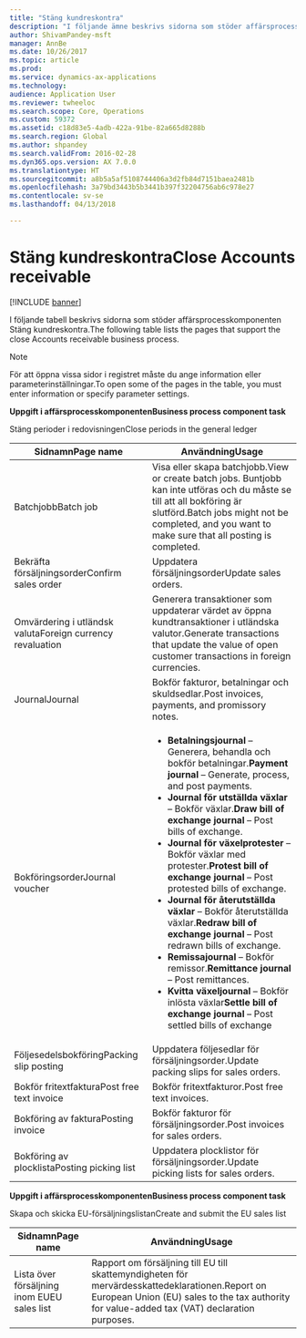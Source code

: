 ```yaml
---
title: "Stäng kundreskontra"
description: "I följande ämne beskrivs sidorna som stöder affärsprocesskomponenten Stäng kundreskontra."
author: ShivamPandey-msft
manager: AnnBe
ms.date: 10/26/2017
ms.topic: article
ms.prod: 
ms.service: dynamics-ax-applications
ms.technology: 
audience: Application User
ms.reviewer: twheeloc
ms.search.scope: Core, Operations
ms.custom: 59372
ms.assetid: c18d83e5-4adb-422a-91be-82a665d8288b
ms.search.region: Global
ms.author: shpandey
ms.search.validFrom: 2016-02-28
ms.dyn365.ops.version: AX 7.0.0
ms.translationtype: HT
ms.sourcegitcommit: a8b5a5af5108744406a3d2fb84d7151baea2481b
ms.openlocfilehash: 3a79bd3443b5b3441b397f32204756ab6c978e27
ms.contentlocale: sv-se
ms.lasthandoff: 04/13/2018

---
```


# <a name="close-accounts-receivable"></a><span data-ttu-id="0fcec-103">Stäng kundreskontra</span><span class="sxs-lookup"><span data-stu-id="0fcec-103">Close Accounts receivable</span></span>

[!INCLUDE [banner](../includes/banner.md)]

<span data-ttu-id="0fcec-104">I följande tabell beskrivs sidorna som stöder affärsprocesskomponenten Stäng kundreskontra.</span><span class="sxs-lookup"><span data-stu-id="0fcec-104">The following table lists the pages that support the close Accounts receivable business process.</span></span>

> [!NOTE] 
> <span data-ttu-id="0fcec-105">För att öppna vissa sidor i registret måste du ange information eller parameterinställningar.</span><span class="sxs-lookup"><span data-stu-id="0fcec-105">To open some of the pages in the table, you must enter information or specify parameter settings.</span></span>

<span data-ttu-id="0fcec-106">**Uppgift i affärsprocesskomponenten**</span><span class="sxs-lookup"><span data-stu-id="0fcec-106">**Business process component task**</span></span>                   

<span data-ttu-id="0fcec-107">Stäng perioder i redovisningen</span><span class="sxs-lookup"><span data-stu-id="0fcec-107">Close periods in the general ledger</span></span>

| <span data-ttu-id="0fcec-108">Sidnamn</span><span class="sxs-lookup"><span data-stu-id="0fcec-108">Page name</span></span>                            | <span data-ttu-id="0fcec-109">Användning</span><span class="sxs-lookup"><span data-stu-id="0fcec-109">Usage</span></span>                                                                                      |
|--------------------------------------|--------------------------------------------------------------------------------------------|
|<span data-ttu-id="0fcec-110">Batchjobb</span><span class="sxs-lookup"><span data-stu-id="0fcec-110">Batch job</span></span>                             | <span data-ttu-id="0fcec-111">Visa eller skapa batchjobb.</span><span class="sxs-lookup"><span data-stu-id="0fcec-111">View or create batch jobs.</span></span> <span data-ttu-id="0fcec-112">Buntjobb kan inte utföras och du måste se till att all bokföring är slutförd.</span><span class="sxs-lookup"><span data-stu-id="0fcec-112">Batch jobs might not be completed, and you want to make sure that all posting is completed.</span></span>                                                                                                               |
|<span data-ttu-id="0fcec-113">Bekräfta försäljningsorder</span><span class="sxs-lookup"><span data-stu-id="0fcec-113">Confirm sales order</span></span>                   | <span data-ttu-id="0fcec-114">Uppdatera försäljningsorder</span><span class="sxs-lookup"><span data-stu-id="0fcec-114">Update sales orders.</span></span>                                                                       |
|<span data-ttu-id="0fcec-115">Omvärdering i utländsk valuta</span><span class="sxs-lookup"><span data-stu-id="0fcec-115">Foreign currency revaluation</span></span>          | <span data-ttu-id="0fcec-116">Generera transaktioner som uppdaterar värdet av öppna kundtransaktioner i utländska valutor.</span><span class="sxs-lookup"><span data-stu-id="0fcec-116">Generate transactions that update the value of open customer transactions in foreign currencies.</span></span>                                                                                                                         |
| <span data-ttu-id="0fcec-117">Journal</span><span class="sxs-lookup"><span data-stu-id="0fcec-117">Journal</span></span>                              | <span data-ttu-id="0fcec-118">Bokför fakturor, betalningar och skuldsedlar.</span><span class="sxs-lookup"><span data-stu-id="0fcec-118">Post invoices, payments, and promissory notes.</span></span>                                             |
| <span data-ttu-id="0fcec-119">Bokföringsorder</span><span class="sxs-lookup"><span data-stu-id="0fcec-119">Journal voucher</span></span>                      |<ul><li><span data-ttu-id="0fcec-120">**Betalningsjournal** – Generera, behandla och bokför betalningar.</span><span class="sxs-lookup"><span data-stu-id="0fcec-120">**Payment journal** – Generate, process, and post payments.</span></span></li><li><span data-ttu-id="0fcec-121">**Journal för utställda växlar** – Bokför växlar.</span><span class="sxs-lookup"><span data-stu-id="0fcec-121">**Draw bill of exchange journal** – Post bills of exchange.</span></span></li><li><span data-ttu-id="0fcec-122">**Journal för växelprotester** – Bokför växlar med protester.</span><span class="sxs-lookup"><span data-stu-id="0fcec-122">**Protest bill of exchange journal** – Post protested bills of exchange.</span></span></li><li><span data-ttu-id="0fcec-123">**Journal för återutställda växlar** – Bokför återutställda växlar.</span><span class="sxs-lookup"><span data-stu-id="0fcec-123">**Redraw bill of exchange journal** – Post redrawn bills of exchange.</span></span></li><li><span data-ttu-id="0fcec-124">**Remissajournal** – Bokför remissor.</span><span class="sxs-lookup"><span data-stu-id="0fcec-124">**Remittance journal** – Post remittances.</span></span></li><li><span data-ttu-id="0fcec-125">**Kvitta växeljournal** – Bokför inlösta växlar</span><span class="sxs-lookup"><span data-stu-id="0fcec-125">**Settle bill of exchange journal** – Post settled bills of exchange</span></span></li></ul>                   |
| <span data-ttu-id="0fcec-126">Följesedelsbokföring</span><span class="sxs-lookup"><span data-stu-id="0fcec-126">Packing slip posting</span></span>                 | <span data-ttu-id="0fcec-127">Uppdatera följesedlar för försäljningsorder.</span><span class="sxs-lookup"><span data-stu-id="0fcec-127">Update packing slips for sales orders.</span></span>                                                     |
| <span data-ttu-id="0fcec-128">Bokför fritextfaktura</span><span class="sxs-lookup"><span data-stu-id="0fcec-128">Post free text invoice</span></span>               | <span data-ttu-id="0fcec-129">Bokför fritextfakturor.</span><span class="sxs-lookup"><span data-stu-id="0fcec-129">Post free text invoices.</span></span>                                                                   |
| <span data-ttu-id="0fcec-130">Bokföring av faktura</span><span class="sxs-lookup"><span data-stu-id="0fcec-130">Posting invoice</span></span>                      | <span data-ttu-id="0fcec-131">Bokför fakturor för försäljningsorder.</span><span class="sxs-lookup"><span data-stu-id="0fcec-131">Post invoices for sales orders.</span></span>                                                            |
| <span data-ttu-id="0fcec-132">Bokföring av plocklista</span><span class="sxs-lookup"><span data-stu-id="0fcec-132">Posting picking list</span></span>                 |<span data-ttu-id="0fcec-133">Uppdatera plocklistor för försäljningsorder.</span><span class="sxs-lookup"><span data-stu-id="0fcec-133">Update picking lists for sales orders.</span></span>                                                      |

<span data-ttu-id="0fcec-134">**Uppgift i affärsprocesskomponenten**</span><span class="sxs-lookup"><span data-stu-id="0fcec-134">**Business process component task**</span></span>   

<span data-ttu-id="0fcec-135">Skapa och skicka EU-försäljningslistan</span><span class="sxs-lookup"><span data-stu-id="0fcec-135">Create and submit the EU sales list</span></span>

| <span data-ttu-id="0fcec-136">Sidnamn</span><span class="sxs-lookup"><span data-stu-id="0fcec-136">Page name</span></span>                            | <span data-ttu-id="0fcec-137">Användning</span><span class="sxs-lookup"><span data-stu-id="0fcec-137">Usage</span></span>                                                                                      |
|--------------------------------------|--------------------------------------------------------------------------------------------|
|<span data-ttu-id="0fcec-138">Lista över försäljning inom EU</span><span class="sxs-lookup"><span data-stu-id="0fcec-138">EU sales list</span></span>                         | <span data-ttu-id="0fcec-139">Rapport om försäljning till EU till skattemyndigheten för mervärdesskattedeklarationen.</span><span class="sxs-lookup"><span data-stu-id="0fcec-139">Report on European Union (EU) sales to the tax authority for value-added tax (VAT) declaration purposes.</span></span>                                                                                                                           |







